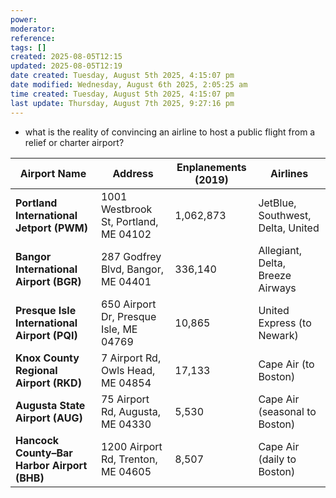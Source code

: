 ```yaml
---
power: 
moderator:
reference:
tags: []
created: 2025-08-05T12:15
updated: 2025-08-05T12:19
date created: Tuesday, August 5th 2025, 4:15:07 pm
date modified: Wednesday, August 6th 2025, 2:05:25 am
time created: Tuesday, August 5th 2025, 4:15:07 pm
last update: Thursday, August 7th 2025, 9:27:16 pm
---
```

- what is the reality of convincing an airline to host a public flight from a relief or charter airport?

| **Airport Name**                             | **Address**                            | **Enplanements (2019)** | **Airlines**                      |
| -------------------------------------------- | -------------------------------------- | ----------------------- | --------------------------------- |
| **Portland International Jetport (PWM)**     | 1001 Westbrook St, Portland, ME 04102  | 1,062,873               | JetBlue, Southwest, Delta, United |
| **Bangor International Airport (BGR)**       | 287 Godfrey Blvd, Bangor, ME 04401     | 336,140                 | Allegiant, Delta, Breeze Airways  |
| **Presque Isle International Airport (PQI)** | 650 Airport Dr, Presque Isle, ME 04769 | 10,865                  | United Express (to Newark)        |
| **Knox County Regional Airport (RKD)**       | 7 Airport Rd, Owls Head, ME 04854      | 17,133                  | Cape Air (to Boston)              |
| **Augusta State Airport (AUG)**              | 75 Airport Rd, Augusta, ME 04330       | 5,530                   | Cape Air (seasonal to Boston)     |
| **Hancock County–Bar Harbor Airport (BHB)**  | 1200 Airport Rd, Trenton, ME 04605     | 8,507                   | Cape Air (daily to Boston)        |